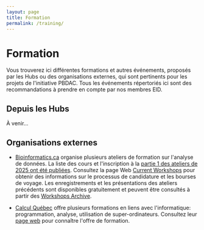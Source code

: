 ```yaml
---
layout: page
title: Formation
permalink: /training/
---
```


# Formation
Vous trouverez ici différentes formations et autres événements, proposés par les Hubs ou des organisations externes, qui sont pertinents pour les projets de l'initiative PBDAC. Tous les événements répertoriés ici sont des recommandations à prendre en compte par nos membres EID.

## Depuis les Hubs
À venir...

## Organisations externes
- [Bioinformatics.ca](https://bioinformatics.ca/workshops/current-workshops/) organise plusieurs ateliers de formation sur l'analyse de données. La liste des cours et l'inscription à la [partie 1 des ateliers de 2025 ont été publiées](https://bioinformatics.ca/workshops/current-workshops/). Consultez la page Web [Current Workshops](https://bioinformatics.ca/workshops/current-workshops/) pour obtenir des informations sur le processus de candidature et les bourses de voyage. Les enregistrements et les présentations des ateliers précédents sont disponibles gratuitement et peuvent être consultés à partir des [Workshops Archive](https://bioinformatics.ca/workshops/previous-workshops/).

- [Calcul Québec](https://www.calculquebec.ca/) offre plusieurs formations en liens avec l'informatique: programmation, analyse, utilisation de super-ordinateurs. Consultez leur [page web](https://www.calculquebec.ca/services-aux-chercheurs/formation/) pour connaître l'offre de formation.
